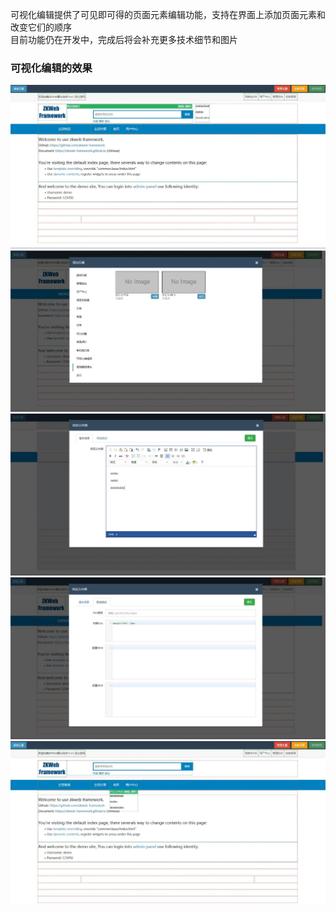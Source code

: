 可视化编辑提供了可见即可得的页面元素编辑功能，支持在界面上添加页面元素和改变它们的顺序<br/>
目前功能仍在开发中，完成后将会补充更多技术细节和图片<br/>

### 可视化编辑的效果

![可视化编辑的效果](../img/visual_editor_1.jpg)
![可视化编辑的效果](../img/visual_editor_2.jpg)
![可视化编辑的效果](../img/visual_editor_3.jpg)
![可视化编辑的效果](../img/visual_editor_4.jpg)
![可视化编辑的效果](../img/visual_editor_5.jpg)
